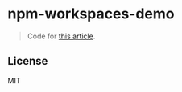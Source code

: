 # npm-workspaces-demo

> Code for [this article](https://hyperfoo.io/posts/npm-7-workspaces-1).

## License

MIT
